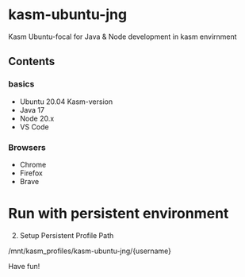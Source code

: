 # kasm-ubuntu-jng

Kasm Ubuntu-focal for Java & Node development in kasm envirnment

## Contents
### basics
- Ubuntu 20.04 Kasm-version
- Java 17
- Node 20.x
- VS Code

### Browsers
- Chrome
- Firefox
- Brave



# Run with persistent environment

2. Setup Persistent Profile Path

/mnt/kasm_profiles/kasm-ubuntu-jng/{username}	

Have fun!
